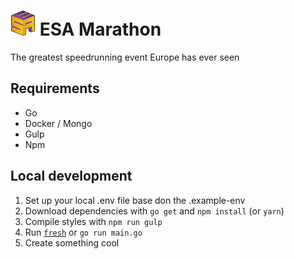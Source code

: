 # <img src="public/assets/favicon.png" width="40"> ESA Marathon
The greatest speedrunning event Europe has ever seen

## Requirements
* Go
* Docker / Mongo
* Gulp
* Npm

## Local development
1. Set up your local .env file base don the .example-env
2. Download dependencies with `go get` and `npm install` (or `yarn`)
3. Compile styles with `npm run gulp`
4. Run [`fresh`](https://github.com/pilu/fresh) or `go run main.go`
5. Create something cool